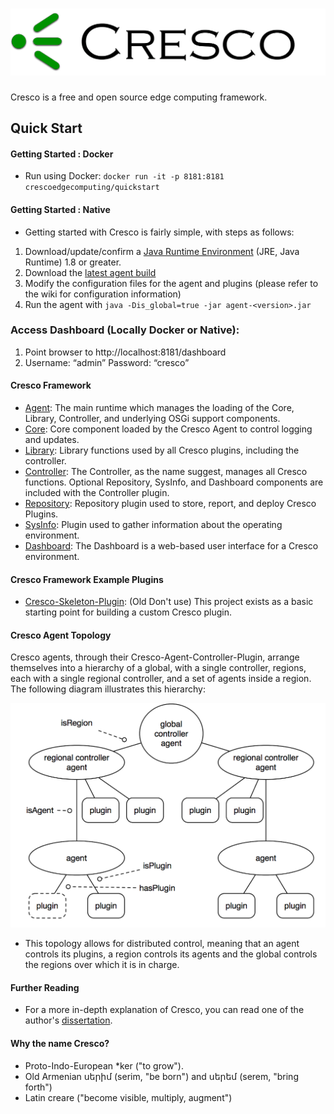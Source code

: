 ![](images/cresco_logo.png)
======

Cresco is a free and open source edge computing framework.

## Quick Start

#### Getting Started : Docker 
  * Run using Docker: `docker run -it -p 8181:8181 crescoedgecomputing/quickstart`

#### Getting Started : Native
* Getting started with Cresco is fairly simple, with steps as follows:
 1. Download/update/confirm a [Java Runtime Environment](http://www.oracle.com/technetwork/java/javase/overview/index.html) (JRE, Java Runtime) 1.8 or greater.
 2. Download the [latest agent build](https://github.com/CrescoEdge/agent/releases)
 3. Modify the configuration files for the agent and plugins (please refer to the wiki for configuration information)
 4. Run the agent with `java -Dis_global=true -jar agent-<version>.jar`
 
### Access Dashboard (Locally Docker or Native):
1. Point browser to http://localhost:8181/dashboard
2. Username: “admin” Password: “cresco”

#### Cresco Framework
 * [Agent](https://github.com/CrescoEdge/agent): The main runtime which manages the loading of the Core, Library, Controller, and underlying OSGi support components. 
 * [Core](https://github.com/CrescoEdge/core):  Core component loaded by the Cresco Agent to control logging and updates.
 * [Library](https://github.com/CrescoEdge/library):  Library functions used by all Cresco plugins, including the controller.
 * [Controller](https://github.com/CrescoEdge/controller):  The Controller, as the name suggest, manages all Cresco functions.  Optional Repository, SysInfo, and Dashboard components are included with the Controller plugin.
 * [Repository](https://github.com/CrescoEdge/repo): Repository plugin used to store, report, and deploy Cresco Plugins.
 * [SysInfo](https://github.com/CrescoEdge/sysinfo):  Plugin used to gather information about the operating environment.
 * [Dashboard](https://github.com/CrescoEdge/dashboard):  The Dashboard is a web-based user interface for a Cresco environment. 
 
#### Cresco Framework Example Plugins
 * [Cresco-Skeleton-Plugin](https://github.com/ResearchWorx/Cresco-Skeleton-Plugin): (Old Don't use) This project exists as a basic starting point for building a custom Cresco plugin.

#### Cresco Agent Topology
Cresco agents, through their Cresco-Agent-Controller-Plugin, arrange themselves into a hierarchy of a global, with a single controller, regions, each with a single regional controller, and a set of agents inside a region. The following diagram illustrates this hierarchy:

![](images/CrescoTopology.png)

* This topology allows for distributed control, meaning that an agent controls its plugins, a region controls its agents and the global controls the regions over which it is in charge.
 
#### Further Reading
* For a more in-depth explanation of Cresco, you can read one of the author's [dissertation](http://uknowledge.uky.edu/cgi/viewcontent.cgi?article=1061&context=cs_etds).

#### Why the name Cresco?
 
* Proto-Indo-European *ker ("to grow"). 
* Old Armenian սերիմ (serim, "be born") and սերեմ (serem, "bring forth")
* Latin creare ("become visible, multiply, augment")
